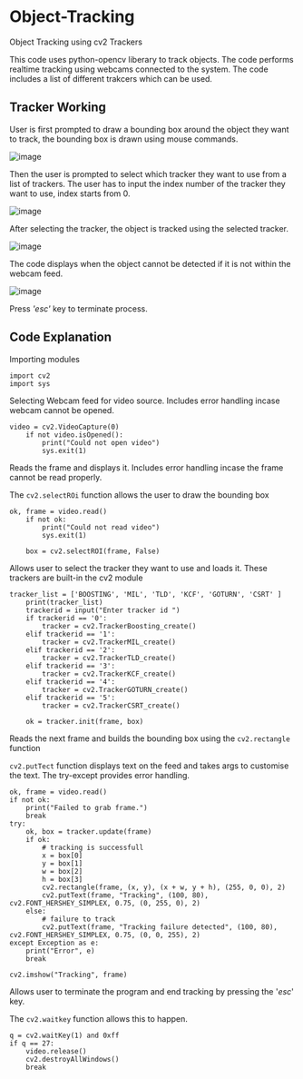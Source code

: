 # Object-Tracking
Object Tracking using cv2 Trackers

This code uses python-opencv liberary to track objects. The code performs realtime tracking using webcams connected to the system. 
The code includes a list of different trakcers which can be used. 

## Tracker Working

User is first prompted to draw a bounding box around the object they want to track, the bounding box is drawn using mouse commands. 

![image](https://github.com/user-attachments/assets/e9c6ea7d-3ade-4ba9-848d-e8d29f71c65c)

Then the user is prompted to select which tracker they want to use from a list of trackers. The user has to input the index number of the tracker they want to use, index starts from 0. 

![image](https://github.com/user-attachments/assets/3ebec8e3-1b75-4e22-9361-7cc640981e51)

After selecting the tracker, the object is tracked using the selected tracker. 

![image](https://github.com/user-attachments/assets/344370b9-f0b6-4b94-9720-c4fd4bd19b49)

The code displays when the object cannot be detected if it is not within the webcam feed. 

![image](https://github.com/user-attachments/assets/27f11dcc-536a-424e-b37a-cfec91dbb024)


Press *'esc'* key to terminate process. 

## Code Explanation


Importing modules
```
import cv2  
import sys
```

Selecting Webcam feed for video source. Includes error handling incase webcam cannot be opened.

```
video = cv2.VideoCapture(0)
    if not video.isOpened():
        print("Could not open video")
        sys.exit(1)
```

Reads the frame and displays it. Includes error handling incase the frame cannot be read properly.

The `cv2.selectROi` function allows the user to draw the bounding box

```
ok, frame = video.read()
    if not ok:
        print("Could not read video")
        sys.exit(1)

    box = cv2.selectROI(frame, False)
```

Allows user to select the tracker they want to use and loads it. These trackers are built-in the cv2 module

```
tracker_list = ['BOOSTING', 'MIL', 'TLD', 'KCF', 'GOTURN', 'CSRT' ]
    print(tracker_list)
    trackerid = input("Enter tracker id ")
    if trackerid == '0':
        tracker = cv2.TrackerBoosting_create()
    elif trackerid == '1':
        tracker = cv2.TrackerMIL_create()
    elif trackerid == '2':
        tracker = cv2.TrackerTLD_create()
    elif trackerid == '3':
        tracker = cv2.TrackerKCF_create()
    elif trackerid == '4':
        tracker = cv2.TrackerGOTURN_create()
    elif trackerid == '5':
        tracker = cv2.TrackerCSRT_create()

    ok = tracker.init(frame, box)
```

Reads the next frame and builds the bounding box using the `cv2.rectangle` function

`cv2.putTect` function displays text on the feed and takes args to customise the text. The try-except provides error handling. 

```
ok, frame = video.read()
if not ok:
    print("Failed to grab frame.")
    break
try:
    ok, box = tracker.update(frame)
    if ok:
        # tracking is successfull
        x = box[0]
        y = box[1]
        w = box[2]
        h = box[3]
        cv2.rectangle(frame, (x, y), (x + w, y + h), (255, 0, 0), 2)
        cv2.putText(frame, "Tracking", (100, 80), cv2.FONT_HERSHEY_SIMPLEX, 0.75, (0, 255, 0), 2)
    else:
        # failure to track
        cv2.putText(frame, "Tracking failure detected", (100, 80), cv2.FONT_HERSHEY_SIMPLEX, 0.75, (0, 0, 255), 2)
except Exception as e:
    print("Error", e)
    break

cv2.imshow("Tracking", frame)
```

Allows user to terminate the program and end tracking by pressing the '*esc*' key. 

The `cv2.waitkey` function allows this to happen.

```
q = cv2.waitKey(1) and 0xff
if q == 27:
    video.release()
    cv2.destroyAllWindows()
    break
```
